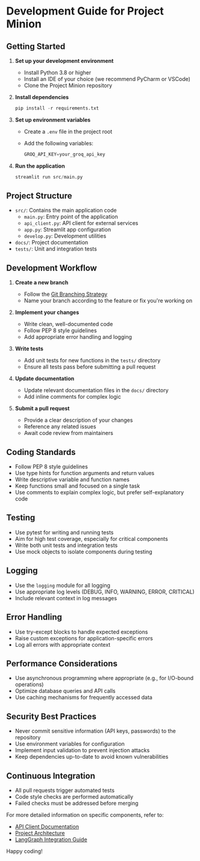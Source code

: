 # Development Guide for Project Minion

## Getting Started

1. **Set up your development environment**
   - Install Python 3.8 or higher
   - Install an IDE of your choice (we recommend PyCharm or VSCode)
   - Clone the Project Minion repository

2. **Install dependencies**

   ```python
   pip install -r requirements.txt
   ```

3. **Set up environment variables**

   - Create a `.env` file in the project root
   - Add the following variables:

     ```python
     GROQ_API_KEY=your_groq_api_key
     ```

4. **Run the application**

   ```python
   streamlit run src/main.py
   ```

## Project Structure

- `src/`: Contains the main application code
  - `main.py`: Entry point of the application
  - `api_client.py`: API client for external services
  - `app.py`: Streamlit app configuration
  - `develop.py`: Development utilities
- `docs/`: Project documentation
- `tests/`: Unit and integration tests

## Development Workflow

1. **Create a new branch**
   - Follow the [Git Branching Strategy](git-branching-strategy.md)
   - Name your branch according to the feature or fix you're working on

2. **Implement your changes**
   - Write clean, well-documented code
   - Follow PEP 8 style guidelines
   - Add appropriate error handling and logging

3. **Write tests**
   - Add unit tests for new functions in the `tests/` directory
   - Ensure all tests pass before submitting a pull request

4. **Update documentation**
   - Update relevant documentation files in the `docs/` directory
   - Add inline comments for complex logic

5. **Submit a pull request**
   - Provide a clear description of your changes
   - Reference any related issues
   - Await code review from maintainers

## Coding Standards

- Follow PEP 8 style guidelines
- Use type hints for function arguments and return values
- Write descriptive variable and function names
- Keep functions small and focused on a single task
- Use comments to explain complex logic, but prefer self-explanatory code

## Testing

- Use pytest for writing and running tests
- Aim for high test coverage, especially for critical components
- Write both unit tests and integration tests
- Use mock objects to isolate components during testing

## Logging

- Use the `logging` module for all logging
- Use appropriate log levels (DEBUG, INFO, WARNING, ERROR, CRITICAL)
- Include relevant context in log messages

## Error Handling

- Use try-except blocks to handle expected exceptions
- Raise custom exceptions for application-specific errors
- Log all errors with appropriate context

## Performance Considerations

- Use asynchronous programming where appropriate (e.g., for I/O-bound operations)
- Optimize database queries and API calls
- Use caching mechanisms for frequently accessed data

## Security Best Practices

- Never commit sensitive information (API keys, passwords) to the repository
- Use environment variables for configuration
- Implement input validation to prevent injection attacks
- Keep dependencies up-to-date to avoid known vulnerabilities

## Continuous Integration

- All pull requests trigger automated tests
- Code style checks are performed automatically
- Failed checks must be addressed before merging

For more detailed information on specific components, refer to:

- [API Client Documentation](api_client.md)
- [Project Architecture](project-architecture-doc.md)
- [LangGraph Integration Guide](project-echo-langraph-integration-guide-v2.md)

Happy coding!
